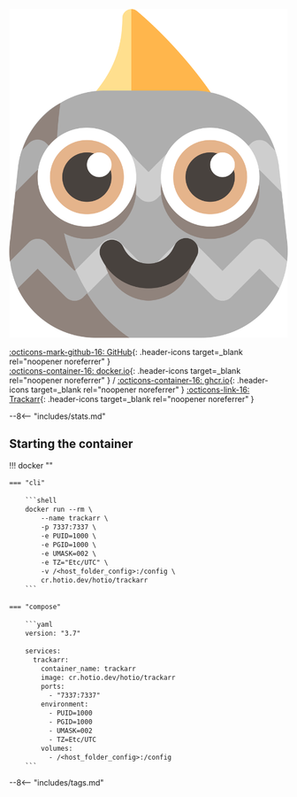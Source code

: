 <div class="image-logo no-logo"><img src="/img/pullio.svg" alt="logo"></div>

[:octicons-mark-github-16: GitHub](https://github.com/hotio/trackarr){: .header-icons target=_blank rel="noopener noreferrer" }  
[:octicons-container-16: docker.io](https://hub.docker.com/r/hotio/trackarr){: .header-icons target=_blank rel="noopener noreferrer" }
 / [:octicons-container-16: ghcr.io](https://github.com/orgs/hotio/packages/container/package/trackarr){: .header-icons target=_blank rel="noopener noreferrer" }
[:octicons-link-16: Trackarr](https://gitlab.com/cloudb0x/trackarr){: .header-icons target=_blank rel="noopener noreferrer" }  

--8<-- "includes/stats.md"

## Starting the container

!!! docker ""

    === "cli"

        ```shell
        docker run --rm \
            --name trackarr \
            -p 7337:7337 \
            -e PUID=1000 \
            -e PGID=1000 \
            -e UMASK=002 \
            -e TZ="Etc/UTC" \
            -v /<host_folder_config>:/config \
            cr.hotio.dev/hotio/trackarr
        ```

    === "compose"

        ```yaml
        version: "3.7"

        services:
          trackarr:
            container_name: trackarr
            image: cr.hotio.dev/hotio/trackarr
            ports:
              - "7337:7337"
            environment:
              - PUID=1000
              - PGID=1000
              - UMASK=002
              - TZ=Etc/UTC
            volumes:
              - /<host_folder_config>:/config
        ```

--8<-- "includes/tags.md"
